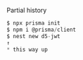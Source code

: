 Partial history
```c
$ npx prisma init
$ npm i @prisma/client
$ nest new d5-jwt
↑
* this way up
```
